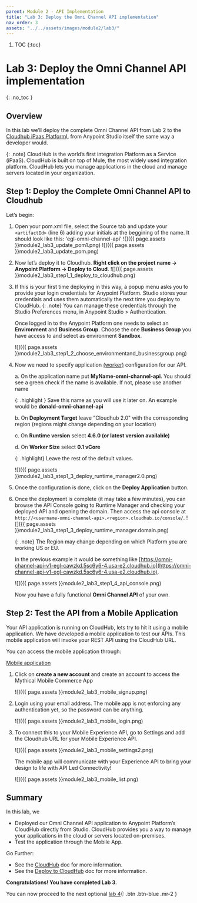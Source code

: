 ```yaml
---
parent: Module 2 - API Implementation
title: "Lab 3: Deploy the Omni Channel API implementation"
nav_order: 3
assets: "../../assets/images/module2/lab3/"
---
```

1. TOC
{:toc}


# Lab 3: Deploy the Omni Channel API implementation
{: .no_toc }

## Overview

In this lab we’ll deploy the complete Omni Channel API from Lab 2 to the [Cloudhub iPaas Platform](https://docs.mulesoft.com/runtime-manager/)L from Anypoint Studio itself the same way a developer would.

{: .note}
CloudHub is the world’s first integration Platform as a Service (iPaaS). CloudHub is built on top of Mule, the most widely used integration platform. CloudHub lets you manage applications in the cloud and manage servers located in your organization.

## Step 1: Deploy the Complete Omni Channel API to Cloudhub
Let’s begin:

1. Open your pom.xml file, select the Source tab and update your `<artifactId>` (line 6) adding your initials at the beggining of the name. It should look like this: 'egl-omni-channel-api'
    ![]({{ page.assets }}module2_lab3_update_pom1.png)
    ![]({{ page.assets }}module2_lab3_update_pom.png)

2. Now let’s deploy it to Cloudhub. **Right click on the project name → Anypoint Platform → Deploy to Cloud**.
    ![]({{ page.assets }}module2_lab3_step1_1_deploy_to_cloudhub.png)

3. If this is your first time deploying in this way, a popup menu asks you to provide your login credentials for Anypoint Platform. Studio stores your credentials and uses them automatically the next time you deploy to CloudHub.
    {: .note}
    You can manage these credentials through the Studio Preferences menu, in Anypoint Studio > Authentication.

    Once logged in to the Anypoint Platform one needs to select an **Environment** and **Business Group**. Choose the one **Business Group** you have access to and select as environment **Sandbox**.

    ![]({{ page.assets }}module2_lab3_step1_2_choose_environmentand_businessgroup.png)

4. Now we need to specify application [(worker)](https://docs.mulesoft.com/cloudhub/cloudhub-architecture#cloudhub-workers) configuration for our API.

    a. On the application name put **MyName-omni-channel-api**. You should see a green check if the name is available. If not, please use another name

    {: .highlight }
    Save this name as you will use it later on. An example would be **donald-omni-channel-api**

    b. On **Deployment Target** leave "Cloudhub 2.0" with the corresponding region (regions might change depending on your location)

    c. On **Runtime version** select **4.6.0 (or latest version available)**

    d. On **Worker Size** select **0.1 vCore**

    {: .highlight}
    Leave the rest of the default values.

    ![]({{ page.assets }}module2_lab3_step1_3_deploy_runtime_manager2.0.png)

5. Once the configuration is done, click on the **Deploy Application** button.

6. Once the deployment is complete (it may take a few minutes), you can browse the API Console going to Runtime Manager and checking your deployed API and opening the domain. Then access the api console at `http://<username-omni-channel-api>.<region>.cloudhub.io/console/`.
    ![]({{ page.assets }}module2_lab3_step1_3_deploy_runtime_manager.domain.png)

    {: .note}
    The Region may change depending on which Platform you are working US or EU.

    In the previous example it would be something like [https://omni-channel-api-v1-egl-cawzkd.5sc6y6-4.usa-e2.cloudhub.io](https://omni-channel-api-v1-egl-cawzkd.5sc6y6-4.usa-e2.cloudhub.io).

    ![]({{ page.assets }}module2_lab3_step1_4_api_console.png)

    Now you have a fully functional **Omni Channel API** of your own.

## Step 2: Test the API from a Mobile Application

Your API application is running on CloudHub, lets try to hit it using a mobile application. We have developed a mobile application to test our APIs. This mobile application will invoke your REST API using the CloudHub URL.

You can access the mobile application through:

[Mobile application](http://mythical-mobileapp.workshops.mulesoft.com/) 

1. Click on **create a new account** and create an account to access the Mythical Mobile Commerce App

    ![]({{ page.assets }}module2_lab3_mobile_signup.png)

2. Login using your email address. The mobile app is not enforcing any authentication yet, so the password can be anything.

    ![]({{ page.assets }}module2_lab3_mobile_login.png)

3. To connect this to your Mobile Experience API, go to Settings and add the Cloudhub URL for your Mobile Experience API.

    ![]({{ page.assets }}module2_lab3_mobile_settings2.png)

    The mobile app will communicate with your Experience API to bring your design to life with API Led Connectivity!

    ![]({{ page.assets }}module2_lab3_mobile_list.png)

## Summary
In this lab, we
- Deployed our Omni Channel API application to Anypoint Platform’s CloudHub directly from Studio. CloudHub provides you a way to manage your applications in the cloud or servers located on-premises.
- Test the application through the Mobile App.

Go Further:

- See the [CloudHub](https://docs.mulesoft.com/cloudhub/) doc for more information.
- See the [Deploy to CloudHub](https://docs.mulesoft.com/cloudhub/deploying-to-cloudhub) doc for more information.

**Congratulations! You have completed Lab 3.**

You can now proceed to the next optional [lab 4](./lab-4){: .btn .btn-blue  .mr-2  }